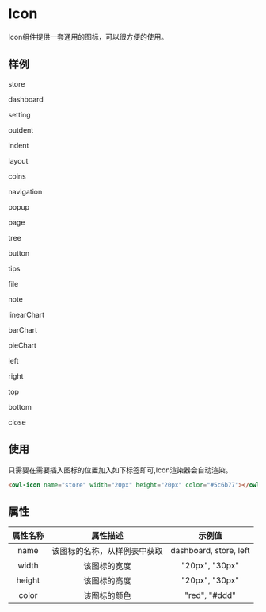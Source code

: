 # Icon

Icon组件提供一套通用的图标，可以很方便的使用。

## 样例

<div class="icon-exam-container">
	<div class="icon-wrapper">
		<owl-icon name="store" class="icon-exam" color="#5c6b77"></owl-icon>
		<p class="icon-text">store</p>
	</div>
	<div class="icon-wrapper">
    	<owl-icon name="dashboard" class="icon-exam" color="#5c6b77"></owl-icon>
    	<p class="icon-text">dashboard</p>
    </div>
    <div class="icon-wrapper">
    	<owl-icon name="setting" class="icon-exam" color="#5c6b77"></owl-icon>
    	<p class="icon-text">setting</p>
    </div>
    <div class="icon-wrapper">
    	<owl-icon name="outdent" class="icon-exam" color="#5c6b77"></owl-icon>
    	<p class="icon-text">outdent</p>
    </div>
    <div class="icon-wrapper">
    	<owl-icon name="indent" class="icon-exam" color="#5c6b77"></owl-icon>
    	<p class="icon-text">indent</p>
    </div>
    <div class="icon-wrapper">
    	<owl-icon name="layout" class="icon-exam" color="#5c6b77"></owl-icon>
    	<p class="icon-text">layout</p>
    </div>
    <div class="icon-wrapper">
    	<owl-icon name="coins" class="icon-exam" color="#5c6b77"></owl-icon>
    	<p class="icon-text">coins</p>
    </div>
    <div class="icon-wrapper">
    	<owl-icon name="navigation" class="icon-exam" color="#5c6b77"></owl-icon>
    	<p class="icon-text">navigation</p>
    </div>
    <div class="icon-wrapper">
    	<owl-icon name="popup" class="icon-exam" color="#5c6b77"></owl-icon>
    	<p class="icon-text">popup</p>
    </div>
    <div class="icon-wrapper">
    	<owl-icon name="page" class="icon-exam" color="#5c6b77"></owl-icon>
    	<p class="icon-text">page</p>
    </div>
    <div class="icon-wrapper">
    	<owl-icon name="tree" class="icon-exam" color="#5c6b77"></owl-icon>
    	<p class="icon-text">tree</p>
    </div>
    <div class="icon-wrapper">
    	<owl-icon name="button" class="icon-exam" color="#5c6b77"></owl-icon>
    	<p class="icon-text">button</p>
    </div>
    <div class="icon-wrapper">
    	<owl-icon name="tips" class="icon-exam" color="#5c6b77"></owl-icon>
    	<p class="icon-text">tips</p>
    </div>
    <div class="icon-wrapper">
    	<owl-icon name="file" class="icon-exam" color="#5c6b77"></owl-icon>
    	<p class="icon-text">file</p>
    </div>
    <div class="icon-wrapper">
    	<owl-icon name="note" class="icon-exam" color="#5c6b77"></owl-icon>
    	<p class="icon-text">note</p>
    </div>
    <div class="icon-wrapper">
    	<owl-icon name="linearChart" class="icon-exam" color="#5c6b77"></owl-icon>
    	<p class="icon-text">linearChart</p>
    </div>
    <div class="icon-wrapper">
    	<owl-icon name="barChart" class="icon-exam" color="#5c6b77"></owl-icon>
    	<p class="icon-text">barChart</p>
    </div>
    <div class="icon-wrapper">
    	<owl-icon name="pieChart" class="icon-exam" color="#5c6b77"></owl-icon>
    	<p class="icon-text">pieChart</p>
    </div>
    <div class="icon-wrapper">
    	<owl-icon name="left" class="icon-exam" color="#5c6b77"></owl-icon>
    	<p class="icon-text">left</p>
    </div>
    <div class="icon-wrapper">
    	<owl-icon name="right" class="icon-exam" color="#5c6b77"></owl-icon>
    	<p class="icon-text">right</p>
    </div>
    <div class="icon-wrapper">
    	<owl-icon name="top" class="icon-exam" color="#5c6b77"></owl-icon>
    	<p class="icon-text">top</p>
    </div>
    <div class="icon-wrapper">
    	<owl-icon name="bottom" class="icon-exam" color="#5c6b77"></owl-icon>
    	<p class="icon-text">bottom</p>
    </div>
    <div class="icon-wrapper">
    	<owl-icon name="close" class="icon-exam" color="#5c6b77"></owl-icon>
    	<p class="icon-text">close</p>
    </div>
</div>

## 使用


只需要在需要插入图标的位置加入如下标签即可,Icon渲染器会自动渲染。

```html
<owl-icon name="store" width="20px" height="20px" color="#5c6b77"></owl-icon>
```

## 属性

|	属性名称		|	属性描述		|	示例值	|
|:-------------:|:-------------:|:----------:|
|	name		|	该图标的名称，从样例表中获取		|	dashboard, store, left	|
|	width		|	该图标的宽度		|	"20px", "30px"	|
|	height		|	该图标的高度		|	"20px", "30px"	|
|	color		|	该图标的颜色		|	"red", "#ddd"	|